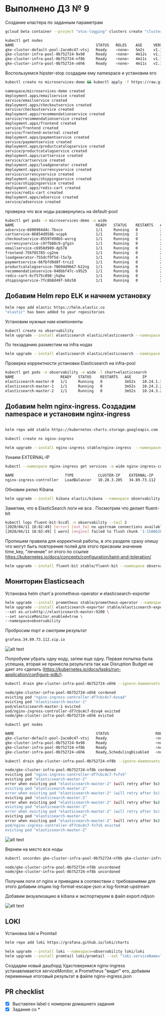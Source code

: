 # Выполнено ДЗ № 9

Создание кластера по заданным параметрам

```bash
gcloud beta container --project "otus-logging" clusters create "cluster" --zone "europe-west2-b" --no-enable-basic-auth --cluster-version "1.14.10-gke.27" --machine-type "n1-standard-2" --image-type "COS" --disk-type "pd-standard" --disk-size "100" --metadata disable-legacy-endpoints=true --scopes "https://www.googleapis.com/auth/devstorage.read_only","https://www.googleapis.com/auth/logging.write","https://www.googleapis.com/auth/monitoring","https://www.googleapis.com/auth/servicecontrol","https://www.googleapis.com/auth/service.management.readonly","https://www.googleapis.com/auth/trace.append" --num-nodes "1" --no-enable-stackdriver-kubernetes --enable-ip-alias --network "projects/otus-logging/global/networks/default" --subnetwork "projects/otus-logging/regions/europe-west2/subnetworks/default" --default-max-pods-per-node "110" --no-enable-master-authorized-networks --addons HorizontalPodAutoscaling,HttpLoadBalancing --no-enable-autoupgrade --no-enable-autorepair && gcloud beta container --project "otus-logging" node-pools create "infra-pool" --cluster "cluster" --zone "europe-west2-b" --node-version "1.14.10-gke.27" --machine-type "n1-standard-2" --image-type "COS" --disk-type "pd-standard" --disk-size "100" --metadata disable-legacy-endpoints=true --node-taints node-role=infra:NoSchedule --scopes "https://www.googleapis.com/auth/devstorage.read_only","https://www.googleapis.com/auth/logging.write","https://www.googleapis.com/auth/monitoring","https://www.googleapis.com/auth/servicecontrol","https://www.googleapis.com/auth/service.management.readonly","https://www.googleapis.com/auth/trace.append" --num-nodes "3" --no-enable-autoupgrade --no-enable-autorepair

```

```bash
kubectl get nodes
NAME                                     STATUS   ROLES    AGE     VERSION
gke-cluster-default-pool-2ace0c47-vtsj   Ready    <none>   5m2s    v1.14.10-gke.27
gke-cluster-infra-pool-0b752724-9x98     Ready    <none>   4m12s   v1.14.10-gke.27
gke-cluster-infra-pool-0b752724-nf8b     Ready    <none>   4m11s   v1.14.10-gke.27
gke-cluster-infra-pool-0b752724-x6h6     Ready    <none>   4m11s   v1.14.10-gke.27
```

Воспользуемся hipster-stop создадим ему namespace и установим его

```bash
kubectl create ns microservices-demo && kubectl apply -f https://raw.githubusercontent.com/express42/otus-platform-snippets/master/Module-02/Logging/microservices-demo-without-resources.yaml -n microservices-demo

namespace/microservices-demo created
deployment.apps/emailservice created
service/emailservice created
deployment.apps/checkoutservice created
service/checkoutservice created
deployment.apps/recommendationservice created
service/recommendationservice created
deployment.apps/frontend created
service/frontend created
service/frontend-external created
deployment.apps/paymentservice created
service/paymentservice created
deployment.apps/productcatalogservice created
service/productcatalogservice created
deployment.apps/cartservice created
service/cartservice created
deployment.apps/loadgenerator created
deployment.apps/currencyservice created
service/currencyservice created
deployment.apps/shippingservice created
service/shippingservice created
deployment.apps/redis-cart created
service/redis-cart created
deployment.apps/adservice created
service/adservice created
```

проверка что все ноды развернулись на default-pool

```bash
kubectl get pods -n microservices-demo -o wide
NAME                                     READY   STATUS    RESTARTS   AGE     IP           NODE                                     NOMINATED NODE   READINESS GATES
adservice-6898984d4c-7bvcn               1/1     Running   0          2m50s   10.24.0.19   gke-cluster-default-pool-2ace0c47-vtsj   <none>           <none>
cartservice-86854d9586-vcppk             1/1     Running   2          2m52s   10.24.0.14   gke-cluster-default-pool-2ace0c47-vtsj   <none>           <none>
checkoutservice-85597d98b5-wvrcg         1/1     Running   0          2m54s   10.24.0.9    gke-cluster-default-pool-2ace0c47-vtsj   <none>           <none>
currencyservice-c97fb88c9-gfgzn          1/1     Running   0          2m52s   10.24.0.15   gke-cluster-default-pool-2ace0c47-vtsj   <none>           <none>
emailservice-c6958d989-dp578             1/1     Running   0          2m55s   10.24.0.8    gke-cluster-default-pool-2ace0c47-vtsj   <none>           <none>
frontend-756f85785-cg2nm                 1/1     Running   0          2m54s   10.24.0.11   gke-cluster-default-pool-2ace0c47-vtsj   <none>           <none>
loadgenerator-755dcf9f5d-l5x7p           1/1     Running   4          2m52s   10.24.0.17   gke-cluster-default-pool-2ace0c47-vtsj   <none>           <none>
paymentservice-66fbfd9d8f-trcz2          1/1     Running   0          2m53s   10.24.0.13   gke-cluster-default-pool-2ace0c47-vtsj   <none>           <none>
productcatalogservice-78694d9b67-b22ng   1/1     Running   0          2m53s   10.24.0.12   gke-cluster-default-pool-2ace0c47-vtsj   <none>           <none>
recommendationservice-948bbf47c-s9525    1/1     Running   0          2m54s   10.24.0.10   gke-cluster-default-pool-2ace0c47-vtsj   <none>           <none>
redis-cart-6cf575c898-jhqhw              1/1     Running   0          2m51s   10.24.0.18   gke-cluster-default-pool-2ace0c47-vtsj   <none>           <none>
shippingservice-7fc8b8d49f-b8s58         1/1     Running   0          2m51s   10.24.0.16   gke-cluster-default-pool-2ace0c47-vtsj   <none>           <none>
```

## Добавим Helm repo ELK и начнем установку

```bash
helm repo add elastic https://helm.elastic.co
"elastic" has been added to your repositories
```

Установим нужные нам компоненты

```bash
kubectl create ns observability
helm upgrade --install elasticsearch elastic/elasticsearch --namespace observability && helm upgrade --install kibana elastic/kibana --namespace observability && helm upgrade --install fluent-bit stable/fluent-bit --namespace observability
```

По техзаданию разместим на infra нодах

```bash
helm upgrade --install elasticsearch elastic/elasticsearch --namespace observability -f elasticsearch.values.yaml
```

Проверка корректности установки Elasticsearch на infra-pool

```bash
kubectl get pods -n observability -o wide -l chart=elasticsearch
NAME                     READY   STATUS    RESTARTS   AGE     IP          NODE                                   NOMINATED NODE   READINESS GATES
elasticsearch-master-0   1/1     Running   0          3m52s   10.24.1.3   gke-cluster-infra-pool-0b752724-9x98   <none>           <none>
elasticsearch-master-1   1/1     Running   0          3m52s   10.24.2.2   gke-cluster-infra-pool-0b752724-x6h6   <none>           <none>
elasticsearch-master-2   1/1     Running   0          3m52s   10.24.3.2   gke-cluster-infra-pool-0b752724-nf8b   <none>           <none>
```

## Добавим helm nginx-ingress. Создадим namespace и установим nginx-ingress

```bash

helm repo add stable https://kubernetes-charts.storage.googleapis.com

kubectl create ns nginx-ingress

helm upgrade --install nginx-ingress stable/nginx-ingress  --namespace=nginx-ingress -f nginx-ingress.values.yaml

```

Узнаем EXTERNAL-IP

```bash
kubectl --namespace nginx-ingress get services -o wide nginx-ingress-controller

NAME                       TYPE           CLUSTER-IP    EXTERNAL-IP    PORT(S)                      AGE    SELECTOR
nginx-ingress-controller   LoadBalancer   10.28.3.205   34.89.73.112   80:30269/TCP,443:30053/TCP   119s   app.kubernetes.io/component=controller,app=nginx-ingress,release=nginx-ingress
```

Обновим релиз Kibana

```bash
helm upgrade --install kibana elastic/kibana --namespace observability -f kibana.values.yaml
```

Заметим, что в ElasticSearch логи не все . Посмотрим что делает fluent-bit

```bash
kubectl logs fluent-bit-5ccdl -n observability --tail 2
[2020/04/11 18:02:49] [error] [out_fw] no upstream connections available
[2020/04/11 18:02:49] [ warn] [engine] failed to flush chunk '1-1586626612.55210092.flb', retry in 568 seconds: task_id=18, input=tail.0 > output=forward.0
```

Пропишем правила для корректной работы, в это разделе сразу опишу что могут быть повторения полей для этого присвоим значение time_key, "лечение" от этого по ссылке <https://kubernetes.io/docs/concepts/configuration/taint-and-toleration/>

```bash
helm upgrade --install fluent-bit stable/fluent-bit --namespace observability  -f fluent-bit.values.yaml
```

## Мониторин Elasticseach

Установка helm chart`a prometheus-operator и elasticsearch-exporter

```bash
helm upgrade --install prometheus stable/prometheus-operator --namespace=observability -f prometheus-operator.values.yaml
helm upgrade --install elasticsearch-exporter stable/elasticsearch-exporter \
--set es.uri=http://elasticsearch-master:9200 \
--set serviceMonitor.enabled=true \
--namespace=observability
```

Пробросим порт и смотрим результат

```bash
grafana.34.89.73.112.xip.io
```

![alt text](grafana.png "Grafana metrics")

Попробуем убрать одну ноду, затем еще одну. Первая попытка была успешна, вторая не принесла результата так как Disruption Budget не дает это сделать (<https://kubernetes.io/docs/tasks/run-application/configure-pdb/>).

```bash
kubectl drain gke-cluster-infra-pool-0b752724-x6h6 --ignore-daemonsets

node/gke-cluster-infra-pool-0b752724-x6h6 cordoned
evicting pod "nginx-ingress-controller-df7cbc4c7-6zvq4"
evicting pod "elasticsearch-master-1"
pod/elasticsearch-master-1 evicted
pod/nginx-ingress-controller-df7cbc4c7-6zvq4 evicted
node/gke-cluster-infra-pool-0b752724-x6h6 evicted

kubectl get nodes

NAME                                     STATUS                     ROLES    AGE   VERSION
gke-cluster-default-pool-2ace0c47-vtsj   Ready                      <none>   22h   v1.14.10-gke.27
gke-cluster-infra-pool-0b752724-9x98     Ready                      <none>   22h   v1.14.10-gke.27
gke-cluster-infra-pool-0b752724-nf8b     Ready                      <none>   22h   v1.14.10-gke.27
gke-cluster-infra-pool-0b752724-x6h6     Ready,SchedulingDisabled   <none>   22h   v1.14.10-gke.27

kubectl drain gke-cluster-infra-pool-0b752724-nf8b --ignore-daemonsets

node/gke-cluster-infra-pool-0b752724-nf8b cordoned
evicting pod "nginx-ingress-controller-df7cbc4c7-fv7v5"
evicting pod "elasticsearch-master-2"
error when evicting pod "elasticsearch-master-2" (will retry after 5s): Cannot evict pod as it would violate the pod's disruption budget.
evicting pod "elasticsearch-master-2"
error when evicting pod "elasticsearch-master-2" (will retry after 5s): Cannot evict pod as it would violate the pod's disruption budget.
evicting pod "elasticsearch-master-2"
error when evicting pod "elasticsearch-master-2" (will retry after 5s): Cannot evict pod as it would violate the pod's disruption budget.
evicting pod "elasticsearch-master-2"
error when evicting pod "elasticsearch-master-2" (will retry after 5s): Cannot evict pod as it would violate the pod's disruption budget.
evicting pod "elasticsearch-master-2"
error when evicting pod "elasticsearch-master-2" (will retry after 5s): Cannot evict pod as it would violate the pod's disruption budget.
pod/nginx-ingress-controller-df7cbc4c7-fv7v5 evicted
evicting pod "elasticsearch-master-2"
```

![alt text](grafana2.png "Grafana metrics")

Вернем на место все ноды

```bash
kubectl uncordon gke-cluster-infra-pool-0b752724-nf8b gke-cluster-infra-pool-0b752724-nf8b

node/gke-cluster-infra-pool-0b752724-nf8b uncordoned
node/gke-cluster-infra-pool-0b752724-nf8b uncordoned

```

Получим логи от nginx и приведем в соотвествии с требованиями для этого добавим опцию log-format-escape-json и log-format-upstream

Добавим визуализацию в kibana и экспортируем в файл export.ndjson

![alt text](nginx-ingress.png "Nginx-ingress metrics")

## LOKI

Установка loki и Promtail

```bash
helm repo add loki https://grafana.github.io/loki/charts

helm upgrade --install loki --namespace=observability loki/loki
helm upgrade --install promtail loki/promtail --set "loki.serviceName=loki" --namespace=observability -f loki.promtail.values.yaml
```

Создадим новый дашборд
Удастоверимся nginx-ingress устанавливается serviceMonitor, и Prometheus "видит" его, добавим переменные
итоговый результат в файле nginx-ingress.json

## PR checklist

- [x] Выставлен label с номером домашнего задания
- [x] Задание со *
